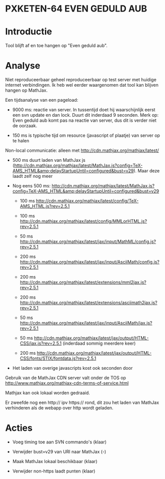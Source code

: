 PXKETEN-64 EVEN GEDULD AUB
==========================


# Introductie

Tool blijft af en toe hangen op "Even geduld aub".

# Analyse

Niet reproduceerbaar geheel reproduceerbaar op test server met huidige internet verbindingen. 
Ik heb wel eerder waargenomen dat tool kan blijven hangen op MathJax.

Een tijdsanalyse van een pageload:

- 9000 ms: reactie van server. In tussentijd doet hij waarschijnlijk eerst een svn update en dan lock. Duurt dit 
inderdaad 9 seconden. Merk op: Even geduld aub komt pas na reactie van server, dus dit is verder niet de oorzaak.

- 150 ms is typische tijd om resource (javascript of plaatje) van server op te halen

Non-local communicatie: alleen met http://cdn.mathjax.org/mathjax/latest/

- 500 ms duurt laden van MathJax js (http://cdn.mathjax.org/mathjax/latest/MathJax.js?config=TeX-AMS_HTML&amp;delayStartupUntil=configured&bust=v29). Maar deze laadt zelf nog meer

- Nog eens 500 ms:  http://cdn.mathjax.org/mathjax/latest/MathJax.js?config=TeX-AMS_HTML&amp;delayStartupUntil=configured&bust=v29

    - 100 ms http://cdn.mathjax.org/mathjax/latest/config/TeX-AMS_HTML.js?rev=2.5.1
    
    - 100 ms http://cdn.mathjax.org/mathjax/latest/config/MMLorHTML.js?rev=2.5.1
    
    - 50 ms http://cdn.mathjax.org/mathjax/latest/jax/input/MathML/config.js?rev=2.5.1
    
    - 200 ms http://cdn.mathjax.org/mathjax/latest/jax/input/AsciiMath/config.js?rev=2.5.1
    
    - 200 ms http://cdn.mathjax.org/mathjax/latest/extensions/mml2jax.js?rev=2.5.1
    
    - 200 ms http://cdn.mathjax.org/mathjax/latest/extensions/asciimath2jax.js?rev=2.5.1
    
    - 50 ms http://cdn.mathjax.org/mathjax/latest/jax/input/AsciiMath/jax.js?rev=2.5.1
    
    - 50 ms http://cdn.mathjax.org/mathjax/latest/jax/output/HTML-CSS/jax.js?rev=2.5.1 (inderdaad sommig meerdere keer)
    
    - 200 ms http://cdn.mathjax.org/mathjax/latest/jax/output/HTML-CSS/fonts/STIX/fontdata.js?rev=2.5.1
    
- Het laden van overige javascripts kost ook seconden door 
    
Gebruik van de MathJax CDN server valt onder de TOS op http://www.mathjax.org/mathjax-cdn-terms-of-service.html

Mathjax kan ook lokaal worden gedraaid.

Er zweefde nog een http:// ipv https:// rond, dit zou het laden van MathJax verhinderen als 
de webapp over http wordt geladen.

# Acties

- Voeg timing toe aan SVN commando's (klaar)

- Verwijder bust=v29 van URI naar MathJax (-)

- Maak MathJax lokaal beschikbaar (klaar)

- Verwijder non-https laadt punten (klaar)
